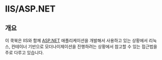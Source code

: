 # IIS/ASP.NET

## 개요

이 쿡북은 IIS와 함께 [ASP.NET](http://ASP.NET) 애플리케이션을 개발해서 사용하고 있는 상황에서 리눅스, 컨테이너 기반으로 모더나이제이션을 진행하려는 상황에서 참고할 수 있는 접근법을 주로 다루고 있습니다.

